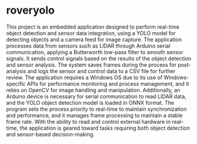 # roveryolo
This project is an embedded application designed to perform real-time object detection and sensor data integration, using a YOLO model for detecting objects and a camera feed for image capture. The application processes data from sensors such as LIDAR through Arduino serial communication, applying a Butterworth low-pass filter to smooth sensor signals. It sends control signals based on the results of the object detection and sensor analysis. The system saves frames during the process for post-analysis and logs the sensor and control data to a CSV file for further review. The application requires a Windows OS due to its use of Windows-specific APIs for performance monitoring and process management, and it relies on OpenCV for image handling and manipulation. Additionally, an Arduino device is necessary for serial communication to read LIDAR data, and the YOLO object detection model is loaded in ONNX format. The program sets the process priority to real-time to maintain synchronization and performance, and it manages frame processing to maintain a stable frame rate. With the ability to read and control external hardware in real-time, the application is geared toward tasks requiring both object detection and sensor-based decision-making.
